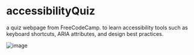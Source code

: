 # accessibilityQuiz
a quiz webpage from FreeCodeCamp. to learn accessibility tools such as keyboard shortcuts, ARIA attributes, and design best practices.

![image](https://github.com/Edmitsu/accessibilityQuiz/assets/65257443/a116a6b1-9906-4fb3-a04f-c2d6b448c547)

